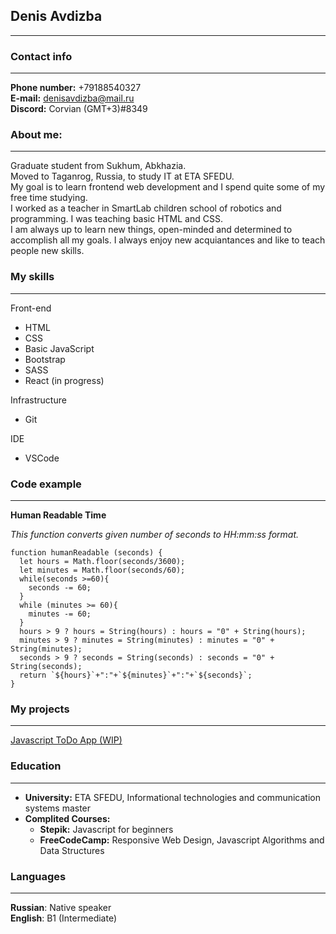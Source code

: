 ## Denis Avdizba

***

###  Contact info

***

**Phone number:** +79188540327  
**E-mail:** denisavdizba@mail.ru  
**Discord:** Corvian (GMT+3)#8349  

### About me:

***

Graduate student from Sukhum, Abkhazia.  
Moved to Taganrog, Russia, to study IT at ETA SFEDU.  
My goal is to learn frontend web development and I spend quite some of my free time studying.   
I worked as a teacher in SmartLab children school of robotics and programming. I was teaching basic HTML and CSS.  
I am always up to learn new things, open-minded and determined to accomplish all my goals. I always enjoy new acquiantances and like to teach people new skills.  

### My skills

***

Front-end

* HTML
* CSS
* Basic JavaScript
* Bootstrap
* SASS
* React (in progress)

Infrastructure

* Git

IDE

* VSCode

### Code example

***

**Human Readable Time**

*This function converts given number of seconds to HH:mm:ss format.*

```
function humanReadable (seconds) {
  let hours = Math.floor(seconds/3600);
  let minutes = Math.floor(seconds/60);
  while(seconds >=60){
    seconds -= 60;
  }
  while (minutes >= 60){
    minutes -= 60;
  }
  hours > 9 ? hours = String(hours) : hours = "0" + String(hours);
  minutes > 9 ? minutes = String(minutes) : minutes = "0" + String(minutes);
  seconds > 9 ? seconds = String(seconds) : seconds = "0" + String(seconds);
  return `${hours}`+":"+`${minutes}`+":"+`${seconds}`;
}
```


### My projects

***

 [Javascript ToDo App (WIP)](https://github.com/corvusfortis/todo_js)

### Education

***

- **University:**  ETA SFEDU, Informational technologies and communication systems master
- **Complited Courses:**
    - **Stepik:** Javascript for beginners
    - **FreeCodeCamp:** Responsive Web Design, Javascript Algorithms and Data Structures
    

### Languages

***


**Russian**: Native speaker  
**English**: B1 (Intermediate)